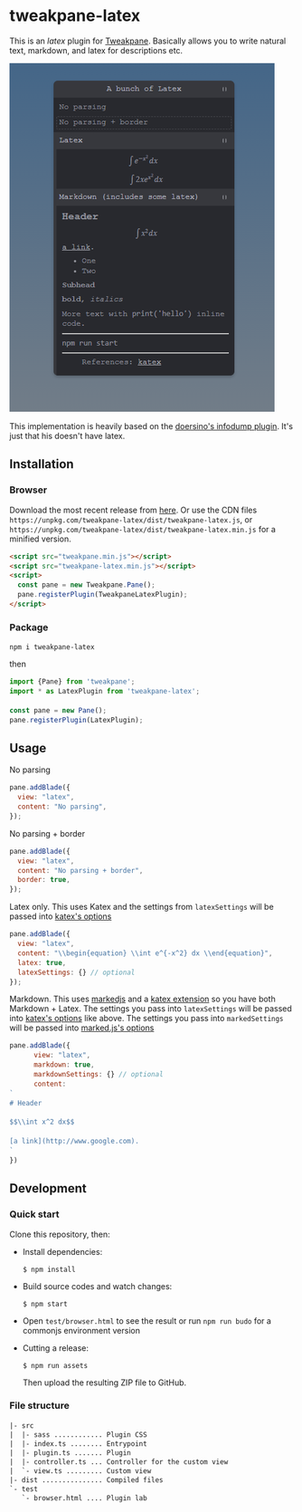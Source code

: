 # tweakpane-latex

This is an *latex* plugin for [Tweakpane](https://cocopon.github.io/tweakpane/). Basically allows you to write natural text, markdown, and latex for descriptions etc. 

![](screenshot.png)

This implementation is heavily based on the [doersino's infodump plugin](https://github.com/doersino/tweakpane-plugin-infodump). It's just that his doesn't have latex.

## Installation

### Browser

Download the most recent release from [here](https://github.com/curtisjhu/tweakpane-latex/releases).
Or use the CDN files `https://unpkg.com/tweakpane-latex/dist/tweakpane-latex.js`, or `https://unpkg.com/tweakpane-latex/dist/tweakpane-latex.min.js` for a minified version.
```html
<script src="tweakpane.min.js"></script>
<script src="tweakpane-latex.min.js"></script>
<script>
  const pane = new Tweakpane.Pane();
  pane.registerPlugin(TweakpaneLatexPlugin);
</script>
```


### Package
```
npm i tweakpane-latex
```
then
```js
import {Pane} from 'tweakpane';
import * as LatexPlugin from 'tweakpane-latex';

const pane = new Pane();
pane.registerPlugin(LatexPlugin);
```


## Usage

No parsing
```js
pane.addBlade({
  view: "latex",
  content: "No parsing",
});
```

No parsing + border
```js
pane.addBlade({
  view: "latex",
  content: "No parsing + border",
  border: true,
});
```
Latex only. This uses Katex and the settings from `latexSettings` will be passed into [katex's options](https://katex.org/docs/options.html)
```js
pane.addBlade({
  view: "latex",
  content: "\\begin{equation} \\int e^{-x^2} dx \\end{equation}",
  latex: true,
  latexSettings: {} // optional
});
```

Markdown. This uses [markedjs](https://marked.js.org/) and a [katex extension](https://github.com/UziTech/marked-katex-extension) so you have both Markdown + Latex. The settings you pass into `latexSettings` will be passed into [katex's options](https://katex.org/docs/options.html) like above. The settings you pass into `markedSettings` will be passed into [marked.js's options](https://github.com/UziTech/marked-katex-extension)

```js
pane.addBlade({
      view: "latex",
      markdown: true,
      markdownSettings: {} // optional
      content:
`
# Header

$$\\int x^2 dx$$

[a link](http://www.google.com).
`
})
```

## Development

### Quick start

Clone this repository, then:

* Install dependencies:

  ```
  $ npm install
  ```

* Build source codes and watch changes:

  ```
  $ npm start
  ```

* Open `test/browser.html` to see the result or run `npm run budo` for a commonjs environment version

* Cutting a release:

  ```
  $ npm run assets
  ```

  Then upload the resulting ZIP file to GitHub.

### File structure

```
|- src
|  |- sass ............ Plugin CSS
|  |- index.ts ........ Entrypoint
|  |- plugin.ts ....... Plugin
|  |- controller.ts ... Controller for the custom view
|  `- view.ts ......... Custom view
|- dist ............... Compiled files
`- test
   `- browser.html .... Plugin lab
```



